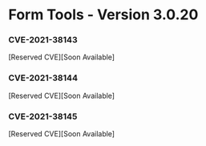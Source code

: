 # Form Tools - Version 3.0.20

### CVE-2021-38143
[Reserved CVE][Soon Available]

### CVE-2021-38144
[Reserved CVE][Soon Available]

### CVE-2021-38145
[Reserved CVE][Soon Available]

